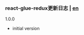 ### react-glue-redux更新日志 | [en](https://github.com/ZhouYK/react-glue-redux/blob/master/en/log.md)
1.0.0
- initial version

